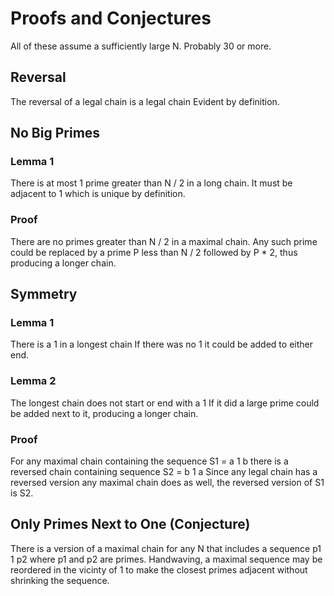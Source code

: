 # Proofs and Conjectures

All of these assume a sufficiently large N.  Probably 30 or more.

## Reversal

The reversal of a legal chain is a legal chain
Evident by definition.

## No Big Primes

### Lemma 1

There is at most 1 prime greater than N / 2 in a long chain.
It must be adjacent to 1 which is unique by definition.

### Proof

There are no primes greater than N / 2 in a maximal chain.
Any such prime could be replaced by a prime P less than N / 2 followed by P * 2, thus producing a longer chain.

## Symmetry

### Lemma 1

There is a 1 in a longest chain
If there was no 1 it could be added to either end.

### Lemma 2

The longest chain does not start or end with a 1
If it did a large prime could be added next to it, producing a longer chain.

### Proof

For any maximal chain containing the sequence S1 = a 1 b there is a reversed chain containing sequence S2 = b 1 a
Since any legal chain has a reversed version any maximal chain does as well, the reversed version of S1 is S2.

## Only Primes Next to One (Conjecture)

There is a version of a maximal chain for any N that includes a sequence p1 1 p2 where p1 and p2 are primes.
Handwaving, a maximal sequence may be reordered in the vicinty of 1 to make the closest primes adjacent without shrinking the sequence.

